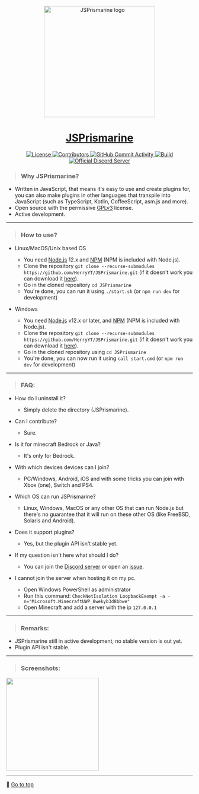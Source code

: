 <p id="app-name" align="center">
	<img width="300" height="300" src="https://user-images.githubusercontent.com/34418030/88539249-3165d480-d011-11ea-82d3-ecfebfffa3bd.png" alt="JSPrismarine logo"/>
</p>
<h1 align="center">
	<a href="https://github.com/HerryYT/JSPrismarine">JSPrismarine</a>
</h1>

<p align="center">
  <a href="https://github.com/HerryYT/JSPrismarine/blob/master/LICENSE">
  	<img alt="License" src="https://img.shields.io/github/license/JSPrismarine/JSPrismarine?style=for-the-badge">
  </a>
  <a href="https://github.com/HerryYT/JSPrismarine/graphs/contributors">
  	<img alt="Contributors" src="https://img.shields.io/github/contributors/JSPrismarine/JSPrismarine?color=%23E30B5D&style=for-the-badge">
  </a>
  <a href="https://github.com/HerryYT/JSPrismarine/commits/master">
    <img alt="GitHub Commit Activity" src="https://img.shields.io/github/commit-activity/m/JSPrismarine/JSPrismarine?color=%2387F4BC&style=for-the-badge">
  </a>
  <a href="https://github.com/HerryYT/JSPrismarine/commits/master">
    <img alt="Build" src="https://img.shields.io/github/workflow/status/JSPrismarine/JSPrismarine/Unit%20&%20Integration%20Testing?style=for-the-badge">
  </a>
  <a href="https://discord.gg/6w8JWhy">
    <img alt="Official Discord Server" src="https://img.shields.io/discord/704967868885762108?color=%237289DA&label=Discord&style=for-the-badge">
  </a>
  
</p>


> ### Why JSPrismarine?
  - Written in JavaScript, that means it's easy to use and create plugins for, you can also make plugins in other languages that transpile into JavaScript (such as TypeScript, Kotlin, CoffeeScript, asm.js and more).
  - Open source with the permissive [GPLv3](https://github.com/HerryYT/JSPrismarine/blob/master/LICENSE) license.
  - Active development.

---


> ### How to use?
  - Linux/MacOS/Unix based OS
    - You need [Node.js](https://nodejs.org) 12.x and [NPM](https://www.npmjs.com/) (NPM is included with Node.js).
    - Clone the repository `git clone --recurse-submodules https://github.com/HerryYT/JSPrismarine.git` (if it doesn't work you can download it [here](https://github.com/HerryYT/JSPrismarine/archive/master.zip)).
    - Go in the cloned repository `cd JSPrismarine`
    - You're done, you can run it using `./start.sh` (or `npm run dev` for development)
    
  - Windows
    - You need [Node.js](https://nodejs.org) v12.x or later, and [NPM](https://www.npmjs.com/) (NPM is included with Node.js).
    - Clone the repository `git clone --recurse-submodules https://github.com/HerryYT/JSPrismarine.git` (if it doesn't work you can download it [here](https://github.com/HerryYT/JSPrismarine/archive/master.zip)).
    - Go in the cloned repository using `cd JSPrismarine`
    - You're done, you can now run it using `call start.cmd` (or `npm run dev` for development)

---
  
> ### FAQ:
  - How do I uninstall it? 
    - Simply delete the directory (JSPrismarine).
    
  - Can I contribute?
    - Sure.
    
  - Is it for minecraft Bedrock or Java?
  	 - It's only for Bedrock.
  	 
  - With which devices devices can I join?
  	 - PC/Windows, Android, iOS and with some tricks you can join with Xbox (one), Switch and PS4.
  	 
  - Which OS can run JSPrismarine?
    - Linux, Windows, MacOS or any other OS that can run Node.js but there's no guarantee that it will run on these other OS (like FreeBSD, Solaris and Android).
    
  - Does it support plugins?
  	 - Yes, but the plugin API isn't stable yet.
  	 
  - If my question isn't here what should I do?
   	- You can join the [Discord server](https://discord.gg/fGkHZhu) or open an [issue](https://github.com/HerryYT/JSPrismarine/issues/new).
   	
  - I cannot join the server when hosting it on my pc.
    - Open Windows PowerShell as administrator
    - Run this command: `CheckNetIsolation LoopbackExempt -a -n="Microsoft.MinecraftUWP_8wekyb3d8bbwe"` 
    - Open Minecraft and add a server with the ip `127.0.0.1`

---

> ### Remarks:
  - JSPrismarine still in active development, no stable version is out yet.
  - Plugin API isn't stable.

---

> ### Screenshots:

 <img width="250" src="https://user-images.githubusercontent.com/34418030/88540607-8d315d00-d013-11ea-8be3-f10216bb699e.png"/>

---

🔺 <a href="#app-name">Go to top</a>

